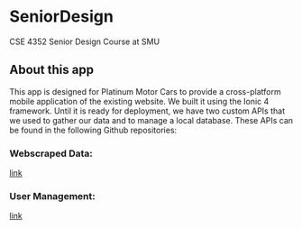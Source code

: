 # SeniorDesign
CSE 4352 Senior Design Course at SMU

## About this app
<p>This app is designed for Platinum Motor Cars to provide a cross-platform mobile application of the existing website. We built it using the Ionic 4 framework. Until it is ready for deployment, we have two custom APIs that we used to gather our data and to manage a local database. These APIs can be found in the following Github repositories:</p>

### Webscraped Data:
[link](https://github.com/jeremybrachle/WebScrape "Data API")

### User Management:
[link](https://github.com/jeremybrachle/UserAPI "User API")

